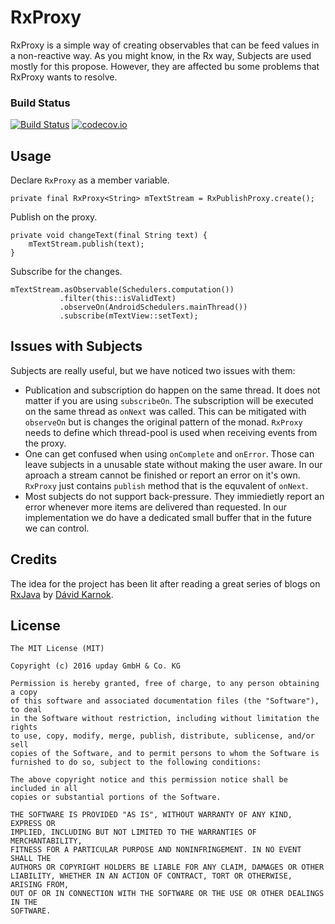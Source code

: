 # RxProxy

RxProxy is a simple way of creating observables that can be feed values in a non-reactive way.
As you might know, in the Rx way, Subjects are used mostly for this propose.
However, they are affected bu some problems that RxProxy wants to resolve.

### Build Status
[![Build Status](https://travis-ci.org/upday/RxProxy.svg?branch=master)](https://travis-ci.org/upday/RxProxy) [![codecov.io](http://codecov.io/github/upday/RxProxy/coverage.svg?branch=master)](http://codecov.io/github/upday/RxProxy?branch=master)

## Usage
Declare `RxProxy` as a member variable.

    private final RxProxy<String> mTextStream = RxPublishProxy.create();
    

Publish on the proxy.

    private void changeText(final String text) {
        mTextStream.publish(text);
    }

Subscribe for the changes.

    mTextStream.asObservable(Schedulers.computation())
               .filter(this::isValidText)
               .observeOn(AndroidSchedulers.mainThread())
               .subscribe(mTextView::setText);
    
## Issues with Subjects
Subjects are really useful, but we have noticed two issues with them:

* Publication and subscription do happen on the same thread. It does not matter if you are using `subscribeOn`. The subscription will be executed on the same thread as `onNext` was called. This can be mitigated with `observeOn` but is changes the original pattern of the monad. `RxProxy` needs to define which thread-pool is used when receiving events from the proxy.
* One can get confused when using `onComplete` and `onError`. Those can leave subjects in a unusable state without making the user aware. In our aproach a stream cannot be finished or report an error on it's own. `RxProxy` just contains `publish` method that is the equvalent of `onNext`.
* Most subjects do not support back-pressure. They immiedietly report an error whenever more items are delivered than requested. In our implementation we do have a dedicated small buffer that in the future we can control.

## Credits
The idea for the project has been lit after reading a great series of blogs on [RxJava](http://akarnokd.blogspot.de/) by  [Dávid Karnok](https://plus.google.com/113316559156085910174/posts).

License
-------

    The MIT License (MIT)
    
    Copyright (c) 2016 upday GmbH & Co. KG

    Permission is hereby granted, free of charge, to any person obtaining a copy
    of this software and associated documentation files (the "Software"), to deal
    in the Software without restriction, including without limitation the rights
    to use, copy, modify, merge, publish, distribute, sublicense, and/or sell
    copies of the Software, and to permit persons to whom the Software is
    furnished to do so, subject to the following conditions:

    The above copyright notice and this permission notice shall be included in all
    copies or substantial portions of the Software.

    THE SOFTWARE IS PROVIDED "AS IS", WITHOUT WARRANTY OF ANY KIND, EXPRESS OR
    IMPLIED, INCLUDING BUT NOT LIMITED TO THE WARRANTIES OF MERCHANTABILITY,
    FITNESS FOR A PARTICULAR PURPOSE AND NONINFRINGEMENT. IN NO EVENT SHALL THE
    AUTHORS OR COPYRIGHT HOLDERS BE LIABLE FOR ANY CLAIM, DAMAGES OR OTHER
    LIABILITY, WHETHER IN AN ACTION OF CONTRACT, TORT OR OTHERWISE, ARISING FROM,
    OUT OF OR IN CONNECTION WITH THE SOFTWARE OR THE USE OR OTHER DEALINGS IN THE
    SOFTWARE.
